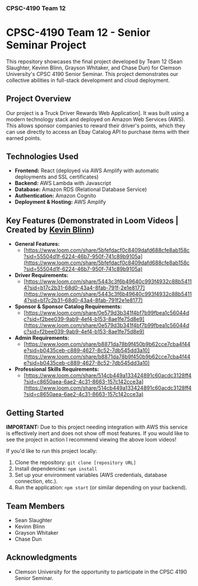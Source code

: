 ### CPSC-4190 Team 12
# CPSC-4190 Team 12 - Senior Seminar Project

This repository showcases the final project developed by Team 12 (Sean Slaughter, Kevinn Blinn, Grayson Whitaker, and Chase Dun) for Clemson University's CPSC 4190 Senior Seminar. This project demonstrates our collective abilities in full-stack development and cloud deployment.

## Project Overview

Our project is a Truck Driver Rewards Web Application]. It was built using a modern technology stack and deployed on Amazon Web Services (AWS).
This allows sponsor companies to reward their driver's points, which they can use directly to access an Ebay Catalog API to purchase items with their earned points.

## Technologies Used

* **Frontend:** React (deployed via AWS Amplify with automatic deployments and SSL certificates)
* **Backend:** AWS Lambda with Javascript
* **Database:** Amazon RDS (Relational Database Service)
* **Authentication:** Amazon Cognito
* **Deployment & Hosting:** AWS Amplify

## Key Features (Demonstrated in Loom Videos | Created by [Kevin Blinn](https://github.com/KJBlinn01))


* **General Features:**
    * [https://www.loom.com/share/5bfefdacf0c8409dafd688cfe8ab158c?sid=55504d1f-6224-46b7-950f-741c89b9105a](https://www.loom.com/share/5bfefdacf0c8409dafd688cfe8ab158c?sid=55504d1f-6224-46b7-950f-741c89b9105a)
* **Driver Requirements:**
    * [https://www.loom.com/share/5443c3f6b49640c993f4932c88b54114?sid=b17c2b31-68d0-43a4-8fab-791f-2e1e8177](https://www.loom.com/share/5443c3f6b49640c993f4932c88b54114?sid=b17c2b31-68d0-43a4-8fab-791f2e1e8177)
* **Sponsor & Sponsor Catalog Requirements:**
    * [https://www.loom.com/share/0e579d3b341f4bf7b99fbea1c56044dc?sid=f2bee039-9ab9-4ef4-b153-8ae1fe75d8e9](https://www.loom.com/share/0e579d3b341f4bf7b99fbea1c56044dc?sid=f2bee039-9ab9-4ef4-b153-8ae1fe75d8e9)
* **Admin Requirements:**
    * [https://www.loom.com/share/b8871da78b9f450b9b62cce7cba4f44e?sid=b0435ceb-c889-4627-8c52-7db545dd3a10](https://www.loom.com/share/b8871da78b9f450b9b62cce7cba4f44e?sid=b0435ceb-c889-4627-8c52-7db545dd3a10)
* **Professional Skills Requirements:**
    * [https://www.loom.com/share/514cb449a133424891c60acdc3128ff4?sid=c8650aea-6ae2-4c31-8663-157c142cce3a](https://www.loom.com/share/514cb449a133424891c60acdc3128ff4?sid=c8650aea-6ae2-4c31-8663-157c142cce3a)

## Getting Started 
**IMPORTANT:** Due to this project needing integration with AWS this service is effectively inert and does not show off most features. 
If you would like to see the project in action I recommend viewing the above loom videos!

If you'd like to run this project locally:

1.  Clone the repository: `git clone [repository URL]`
2.  Install dependencies: `npm install` 
3.  Set up your environment variables (AWS credentials, database connection, etc.).
4.  Run the application: `npm start` (or similar depending on your backend).

## Team Members

* Sean Slaughter
* Kevinn Blinn
* Grayson Whitaker
* Chase Dun

## Acknowledgments

* Clemson University for the opportunity to participate in the CPSC 4190 Senior Seminar.

